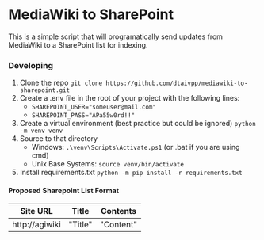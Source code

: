 # MediaWiki to SharePoint

This is a simple script that will programatically send updates from MediaWiki to a SharePoint list for indexing. 

### Developing  

1. Clone the repo `git clone https://github.com/dtaivpp/mediawiki-to-sharepoint.git`
2. Create a .env file in the root of your project with the following lines:
    - `SHAREPOINT_USER="someuser@mail.com"`
    - `SHAREPOINT_PASS="APa55w0rd!!"`
3. Create a virtual environment (best practice but could be ignored) `python -m venv venv`
4. Source to that directory  
    - Windows: `.\venv\Scripts\Activate.ps1` (or .bat if you are using cmd)
    - Unix Base Systems: `source venv/bin/activate`
5. Install requirements.txt `python -m pip install -r requirements.txt`

#### Proposed Sharepoint List Format
| Site URL         | Title   | Contents  |
| ---------------- | ------- | --------- |
| http://agiwiki   | "Title" | "Content" |